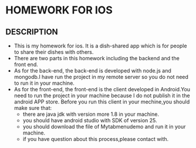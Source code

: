 # HOMEWORK FOR IOS

## DESCRIPTION
+ This is my homework for ios. It is a dish-shared app which is for people to share their dishes with others.
+ There are two parts in this homework including the backend and the front end.
+ As for the back-end, the back-end is developed with node.js and mongodb.I have run the project in my remote server so you do not need to run it in your machine.
+ As for the front-end, the front-end is the client developed in Android.You need to run the project in your machine because I do not publish it in the android APP store. Before you run this client in your mechine,you should make sure that: 
  + there are java jdk with version more 1.8 in your machine. 
  + you should have android studio with SDK of version 25.
  + you should download the file of Mytabmenudemo and run it in your machine.
  + if you have question about this process,please contact with.

